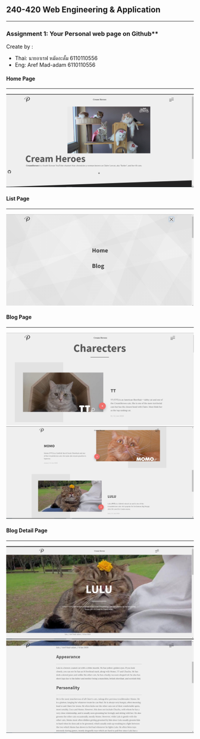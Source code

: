 ## 240-420 Web Engineering & Application
___________________________________________________________________________________________________________________

### Assignment 1: Your Personal web page on Github**
Create by :
- Thai: นายอาเรฟ หมัดอะดั้ม 6110110556
- Eng: Aref Mad-adam 6110110556

#### Home Page
___________________________________________________________________________________________________________________
![alt text](https://raw.githubusercontent.com/6110110556/creame-heroes/main/src/assets/capture/home.PNG)

#### List Page
___________________________________________________________________________________________________________________
![alt text](https://raw.githubusercontent.com/6110110556/creame-heroes/main/src/assets/capture/list-page.PNG)

#### Blog Page
___________________________________________________________________________________________________________________
![alt text](https://raw.githubusercontent.com/6110110556/creame-heroes/main/src/assets/capture/blog-01.PNG)
![alt text](https://raw.githubusercontent.com/6110110556/creame-heroes/main/src/assets/capture/blog-02.PNG)

#### Blog Detail Page
___________________________________________________________________________________________________________________
![alt text](https://raw.githubusercontent.com/6110110556/creame-heroes/main/src/assets/capture/blog-detail-01.PNG)
![alt text](https://raw.githubusercontent.com/6110110556/creame-heroes/main/src/assets/capture/blog-detail-02.PNG)


